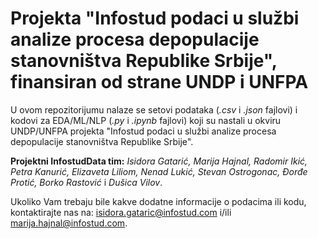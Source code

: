# Projekta "Infostud podaci u službi analize procesa depopulacije stanovništva Republike Srbije", finansiran od strane UNDP i UNFPA

U ovom repozitorijumu nalaze se setovi podataka (*.csv* i *.json* fajlovi) i kodovi za EDA/ML/NLP (*.py* i *.ipynb* fajlovi) koji su nastali u okviru UNDP/UNFPA projekta "Infostud podaci u službi analize procesa depopulacije stanovništva Republike Srbije".

**Projektni InfostudData tim:** *Isidora Gatarić, Marija Hajnal, Radomir Ikić, Petra Kanurić, Elizaveta Liliom, Nenad Lukić, Stevan Ostrogonac, Đorđe Protić, Borko Rastović* i *Dušica Vilov*.

Ukoliko Vam trebaju bile kakve dodatne informacije o podacima ili kodu, kontaktirajte nas na: isidora.gataric@infostud.com i/ili marija.hajnal@infostud.com.


